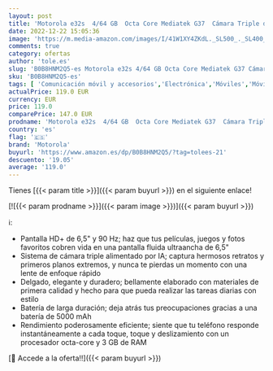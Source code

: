 ```yaml
---
layout: post
title: 'Motorola e32s  4/64 GB  Octa Core Mediatek G37  Cámara Triple de 16 MP  Android 12. Pantalla 6 5" 90 HzHD+  batería de 5000 mAh  Dual SIM  Gris  Versión ES/PT '
date: 2022-12-22 15:05:36
image: 'https://m.media-amazon.com/images/I/41W1XY4ZKdL._SL500_._SL400_.jpg'
comments: true
category: ofertas
author: 'tole.es'
slug: 'B0B8HNM2Q5-es Motorola e32s 4/64 GB Octa Core Mediatek G37 Cámara Triple...'
sku: 'B0B8HNM2Q5-es'
tags: [ 'Comunicación móvil y accesorios','Electrónica','Móviles','Móviles y smartphones libres','android','motorola','🇪🇸', ]
actualPrice: 119.0 EUR
currency: EUR
price: 119.0
comparePrice: 147.0 EUR
prodname: 'Motorola e32s  4/64 GB  Octa Core Mediatek G37  Cámara Triple de 16 MP  Android 12. Pantalla 6 5" 90 HzHD+  batería de 5000 mAh  Dual SIM  Gris  Versión ES/PT '
country: 'es'
flag: '🇪🇸'
brand: 'Motorola'
buyurl: 'https://www.amazon.es/dp/B0B8HNM2Q5/?tag=tolees-21'
descuento: '19.05'
average: '119.0'
---
```


Tienes [{{< param title >}}]({{< param buyurl >}}) en el siguiente enlace!

[![{{< param prodname >}}]({{< param image >}})]({{< param buyurl >}})

ℹ️:

- Pantalla HD+ de 6,5" y 90 Hz; haz que tus películas, juegos y fotos favoritos cobren vida en una pantalla fluida ultraancha de 6,5"
- Sistema de cámara triple alimentado por IA; captura hermosos retratos y primeros planos extremos, y nunca te pierdas un momento con una lente de enfoque rápido
- Delgado, elegante y duradero; bellamente elaborado con materiales de primera calidad y hecho para que pueda realizar las tareas diarias con estilo
- Batería de larga duración; deja atrás tus preocupaciones gracias a una batería de 5000 mAh
- Rendimiento poderosamente eficiente; siente que tu teléfono responde instantáneamente a cada toque, toque y deslizamiento con un procesador octa-core y 3 GB de RAM

[🛒 Accede a la oferta!!]({{< param buyurl >}})
